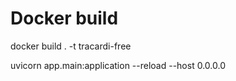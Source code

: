 # Docker build
docker build . -t tracardi-free



uvicorn app.main:application --reload --host 0.0.0.0


